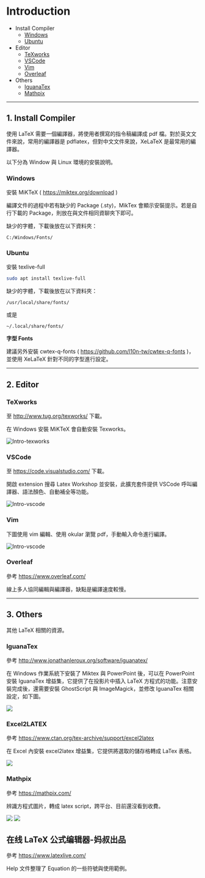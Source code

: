 # Introduction

- Install Compiler
    - [Windows](#Windows)
    - [Ubuntu](#Ubuntu)
- Editor
    - [TeXworks](#TeXworks)
    - [VSCode](#VSCode)
    - [Vim](#Vim)
    - [Overleaf](#Overleaf)
- Others
    - [IguanaTex](#IguanaTex)
    - [Mathpix](#Mathpix)

---

## 1. Install Compiler

使用 LaTeX 需要一個編譯器，將使用者撰寫的指令稿編譯成 pdf 檔。對於英文文件來說，常用的編譯器是 pdflatex，但對中文文件來說，XeLaTeX 是最常用的編譯器。

以下分為 Window 與 Linux 環境的安裝說明。

### Windows

安裝 MiKTeX ( https://miktex.org/download )

編譯文件的過程中若有缺少的 Package (.sty)，MikTex 會顯示安裝提示。若是自行下載的 Package，則放在與文件相同資聊夾下即可。

缺少的字體，下載後放在以下資料夾：

```
C:/Windows/Fonts/
```

### Ubuntu

安裝 texlive-full

```bash
sudo apt install texlive-full
```

缺少的字體，下載後放在以下資料夾：

```
/usr/local/share/fonts/
```

或是
```
~/.local/share/fonts/
```

**字型 Fonts**

建議另外安裝 cwtex-q-fonts ( https://github.com/l10n-tw/cwtex-q-fonts )，並使用 XeLaTeX 針對不同的字型進行設定。

---

## 2. Editor

### TeXworks

至 http://www.tug.org/texworks/ 下載。

在 Windows 安裝 MiKTeX 會自動安裝 Texworks。

![Intro-texworks](./pics/Intro-texworks.png)

### VSCode

至 https://code.visualstudio.com/ 下載。

開啟 extension 搜尋 Latex Workshop 並安裝，此擴充套件提供 VSCode 呼叫編譯器、語法顏色、自動補全等功能。

![Intro-vscode](./pics/Intro-vscode.png)

### Vim

下圖使用 vim 編輯、使用 okular 瀏覽 pdf，手動輸入命令進行編譯。

![Intro-vscode](./pics/Intro-vim.png)

### Overleaf

參考 https://www.overleaf.com/

線上多人協同編輯與編譯器，缺點是編譯速度較慢。

---

## 3. Others

其他 LaTeX 相關的資源。

### IguanaTex

參考 http://www.jonathanleroux.org/software/iguanatex/

在 Windows 作業系統下安裝了 Miktex 與 PowerPoint 後，可以在 PowerPoint 安裝 IguanaTex 增益集，它提供了在投影片中插入 LaTeX 方程式的功能。注意安裝完成後，還需要安裝 GhostScript 與 ImageMagick，並修改 IguanaTex 相關設定，如下圖。

![](./pics/Intro-iguanatex2.png)

### Ex­cel2LATEX

參考 https://www.ctan.org/tex-archive/support/excel2latex

在 Excel 內安裝 excel2latex 增益集，它提供將選取的儲存格轉成 LaTex 表格。

![](./pics/UNKCihT.png)

### Mathpix

參考 https://mathpix.com/

辨識方程式圖片，轉成 latex script，跨平台、目前還沒看到收費。

![](./pics//gif_2.gif)
![](./pics//gif_3.gif)

## 在线 LaTeX 公式编辑器-妈叔出品

參考 https://www.latexlive.com/

Help 文件整理了 Equation 的一些符號與使用範例。
